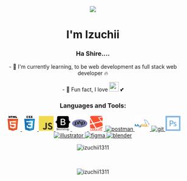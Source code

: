 <p align="center"><img src="https://github.com/Izuchii1311/Izuchii1311/assets/82764498/009a6d76-c5a2-4417-96b9-5eed35365c81"></p>
<h1 align="center">I'm Izuchii</h1>
<h3 align="center">Ha Shire....</h3>

<p align="center">
- 🌟 I'm currently learning, to be web development as full stack web developer 🔥
</p>
<p align="center">
- 💖 Fun fact, I love <img src="https://camo.githubusercontent.com/f2b9d59f5d6e3c77d73dde34c5ea360d176c74dd3bcbe4ad5e920751f8be44c1/68747470733a2f2f692e70696e696d672e636f6d2f6f726967696e616c732f61352f33382f33632f61353338336364393536353331366235646238373739643338373563376163342e706e67" width="25" height="25"> 💕
</p>

<h3 align="center">Languages and Tools:</h3>
<p align="center"> 
<!-- Html --> 
<a href="https://www.w3.org/html/" target="_blank" rel="noreferrer"> <img src="https://raw.githubusercontent.com/devicons/devicon/master/icons/html5/html5-original-wordmark.svg" alt="html5" width="40" height="40"/> </a> 
<!-- Css --> 
<a href="https://www.w3schools.com/css/" target="_blank" rel="noreferrer"> <img src="https://raw.githubusercontent.com/devicons/devicon/master/icons/css3/css3-original-wordmark.svg" alt="css3" width="40" height="40"/> </a> 
<!-- Java Script --> 
<a href="https://developer.mozilla.org/en-US/docs/Web/JavaScript" target="_blank" rel="noreferrer"> <img src="https://raw.githubusercontent.com/devicons/devicon/master/icons/javascript/javascript-original.svg" alt="javascript" width="40" height="40"/> </a> 
<!-- Bootstrap --> 
<a href="https://getbootstrap.com" target="_blank" rel="noreferrer"> <img src="https://raw.githubusercontent.com/devicons/devicon/master/icons/bootstrap/bootstrap-plain-wordmark.svg" alt="bootstrap" width="40" height="40"/> </a>
<!-- PHP --> 
<a href="https://www.php.net" target="_blank" rel="noreferrer"> <img src="https://raw.githubusercontent.com/devicons/devicon/master/icons/php/php-original.svg" alt="php" width="40" height="40"/> </a> 
<!-- Laravel --> 
<a href="https://laravel.com/" target="_blank" rel="noreferrer"> <img src="https://raw.githubusercontent.com/devicons/devicon/master/icons/laravel/laravel-plain-wordmark.svg" alt="laravel" width="40" height="40"/> </a> 
<!-- Postman --> 
<a href="https://postman.com" target="_blank" rel="noreferrer"> <img src="https://www.vectorlogo.zone/logos/getpostman/getpostman-icon.svg" alt="postman" width="40" height="40"/> </a> 
<!-- MySql --> 
<a href="https://www.mysql.com/" target="_blank" rel="noreferrer"> <img src="https://raw.githubusercontent.com/devicons/devicon/master/icons/mysql/mysql-original-wordmark.svg" alt="mysql" width="40" height="40"/> </a> 
<!-- Git --> 
<a href="https://git-scm.com/" target="_blank" rel="noreferrer"> <img src="https://www.vectorlogo.zone/logos/git-scm/git-scm-icon.svg" alt="git" width="40" height="40"/> </a> 
<!-- Photshop --> 
<a href="https://www.photoshop.com/en" target="_blank" rel="noreferrer"> <img src="https://raw.githubusercontent.com/devicons/devicon/master/icons/photoshop/photoshop-line.svg" alt="photoshop" width="40" height="40"/> </a> 
<!-- Illustrator --> 
<a href="https://www.adobe.com/in/products/illustrator.html" target="_blank" rel="noreferrer"> <img src="https://www.vectorlogo.zone/logos/adobe_illustrator/adobe_illustrator-icon.svg" alt="illustrator" width="40" height="40"/> </a>
<!-- Figma --> 
<a href="https://www.figma.com/" target="_blank" rel="noreferrer"> <img src="https://www.vectorlogo.zone/logos/figma/figma-icon.svg" alt="figma" width="40" height="40"/> </a>  
<!-- Blender -->
<a href="https://www.blender.org/" target="_blank" rel="noreferrer"> <img src="https://download.blender.org/branding/community/blender_community_badge_white.svg" alt="blender" width="40" height="40"/> </a>

<p align="center"><img align="center" src="https://github-readme-stats.vercel.app/api/top-langs?username=izuchii1311&show_icons=true&locale=en&layout=compact" alt="izuchii1311" /></p>
<br>
<p align="center"><img align="center" src="https://github-readme-streak-stats.herokuapp.com/?user=izuchii1311&" alt="izuchii1311" /></p>
